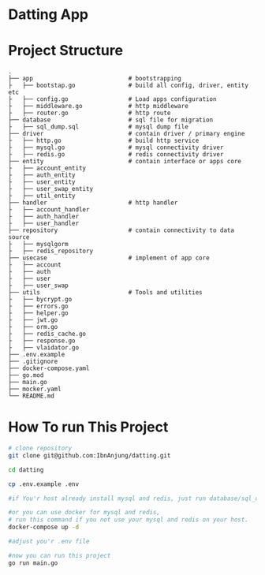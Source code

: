 # Datting App


# Project Structure
    .
    ├── app                           # bootstrapping 
    ├   ├── bootstap.go               # build all config, driver, entity etc 
    ├   ├── config.go                 # Load apps configuration
    ├   ├── middleware.go             # http middleware
    ├   ├── router.go                 # http route
    ├── database                      # sql file for migration
    ├   ├── sql_dump.sql              # mysql dump file 
    ├── driver                        # contain driver / primary engine 
    ├   ├── http.go                   # build http service 
    ├   ├── mysql.go                  # mysql connectivity driver
    ├   ├── redis.go                  # redis connectivity driver 
    ├── entity                        # contain interface or apps core
    ├   ├── account_entity             
    ├   ├── auth_entity                
    ├   ├── user_entity                
    ├   ├── user_swap_entity           
    ├   ├── util_entity                
    ├── handler                       # http handler
    ├   ├── account_handler                
    ├   ├── auth_handler                
    ├   ├── user_handler                
    ├── repository                    # contain connectivity to data source 
    ├   ├── mysqlgorm                
    ├   ├── redis_repository                
    ├── usecase                       # implement of app core
    ├   ├── account                
    ├   ├── auth                
    ├   ├── user                
    ├   ├── user_swap                
    ├── utils                         # Tools and utilities
    ├   ├── bycrypt.go              
    ├   ├── errors.go              
    ├   ├── helper.go              
    ├   ├── jwt.go              
    ├   ├── orm.go              
    ├   ├── redis_cache.go              
    ├   ├── response.go              
    ├   ├── vlaidator.go              
    ├── .env.example                  
    ├── .gitignore                   
    ├── docker-compose.yaml
    ├── go.mod
    ├── main.go
    ├── mocker.yaml
    └── README.md

# How To run This Project
```bash
# clone repository
git clone git@github.com:IbnAnjung/datting.git

cd datting

cp .env.example .env

#if You'r host already install mysql and redis, just run database/sql_dump.sql on you'r sql client.

#or you can use docker for mysql and redis,
# run this command if you not use your mysql and redis on your host. 
docker-compose up -d 

#adjust you'r .env file

#now you can run this project
go run main.go

```
